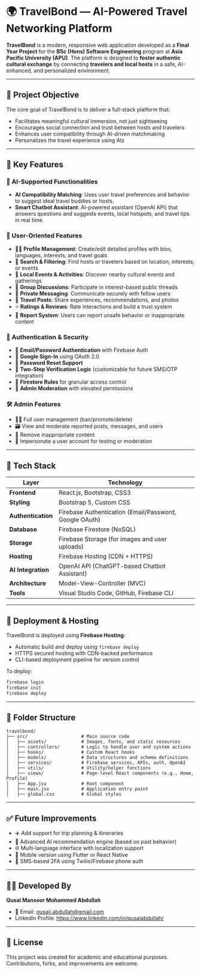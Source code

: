 # 🌍 TravelBond — AI-Powered Travel Networking Platform

**TravelBond** is a modern, responsive web application developed as a **Final Year Project** for the **BSc (Hons) Software Engineering** program at **Asia Pacific University (APU)**. The platform is designed to **foster authentic cultural exchange** by connecting **travelers and local hosts** in a safe, AI-enhanced, and personalized environment.

---

## 🎯 Project Objective

The core goal of TravelBond is to deliver a full-stack platform that:
- Facilitates meaningful cultural immersion, not just sightseeing
- Encourages social connection and trust between hosts and travelers
- Enhances user compatibility through AI-driven matchmaking
- Personalizes the travel experience using AIz
---

## 🧠 Key Features

### 🤖 AI-Supported Functionalities
- **AI Compatibility Matching**: Uses user travel preferences and behavior to suggest ideal travel buddies or hosts.
- **Smart Chatbot Assistant**: AI-powered assistant (OpenAI API) that answers questions and suggests events, local hotspots, and travel tips in real time.

### 👥 User-Oriented Features
- 🧑‍💼 **Profile Management**: Create/edit detailed profiles with bios, languages, interests, and travel goals
- 🔎 **Search & Filtering**: Find hosts or travelers based on location, interests, or events
- 📍 **Local Events & Activities**: Discover nearby cultural events and gatherings
- 💬 **Group Discussions**: Participate in interest-based public threads
- 📩 **Private Messaging**: Communicate securely with fellow users
- 📝 **Travel Posts**: Share experiences, recommendations, and photos
- ⭐ **Ratings & Reviews**: Rate interactions and build a trust system
- 🚩 **Report System**: Users can report unsafe behavior or inappropriate content

### 🔐 Authentication & Security
- 🔐 **Email/Password Authentication** with Firebase Auth
- 🔐 **Google Sign-In** using OAuth 2.0
- 🔐 **Password Reset Support**
- 🔐 **Two-Step Verification Logic** (customizable for future SMS/OTP integration)
- 🔐 **Firestore Rules** for granular access control
- 🔐 **Admin Moderation** with elevated permissions

### 🛠️ Admin Features
- 🧑‍💻 Full user management (ban/promote/delete)
- 🗃️ View and moderate reported posts, messages, and users
- 📝 Remove inappropriate content
- 🧭 Impersonate a user account for testing or moderation

---

## 🧱 Tech Stack

| Layer            | Technology                                       |
|------------------|--------------------------------------------------|
| **Frontend**     | React.js, Bootstrap, CSS3                        |
| **Styling**      | Bootstrap 5, Custom CSS                          |
| **Authentication** | Firebase Authentication (Email/Password, Google OAuth) |
| **Database**     | Firebase Firestore (NoSQL)                       |
| **Storage**      | Firebase Storage (for images and user uploads)   |
| **Hosting**      | Firebase Hosting (CDN + HTTPS)                   |
| **AI Integration** | OpenAI API (ChatGPT-based Chatbot Assistant)   |
| **Architecture** | Model-View-Controller (MVC)                      |
| **Tools**        | Visual Studio Code, GitHub, Firebase CLI         |

---

## 🚀 Deployment & Hosting

TravelBond is deployed using **Firebase Hosting**:
- Automatic build and deploy using `firebase deploy`
- HTTPS secured hosting with CDN-backed performance
- CLI-based deployment pipeline for version control

To deploy:
```bash
firebase login
firebase init
firebase deploy
```

---

## 📂 Folder Structure
```
travelbond/
├── src/                    # Main source code
│   ├── assets/             # Images, fonts, and static resources
│   ├── controllers/        # Logic to handle user and system actions
│   ├── hooks/              # Custom React hooks
│   ├── models/             # Data structures and schema definitions
│   ├── services/           # Firebase services, APIs, auth, OpenAI
│   ├── utils/              # Utility/helper functions
│   ├── views/              # Page-level React components (e.g., Home, Profile)
│   ├── App.jsx             # Root component
│   ├── main.jsx            # Application entry point
│   ├── global.css          # Global styles
```

---

## ✅ Future Improvements
- ✈️ Add support for trip planning & itineraries
- 🧾 Advanced AI recommendation engine (based on past behavior)
- 🌐 Multi-language interface with localization support
- 📲 Mobile version using Flutter or React Native
- 🔑 SMS-based 2FA using Twilio/Firebase phone auth

---

## 👨‍💻 Developed By

**Qusai Mansoor Mohammed Abdullah**  
- 📧 Email: qusaii.abdullah@gmail.com
- LinkedIn Profile: https://www.linkedin.com/in/qusaiabdullah/

---

## 📌 License

This project was created for academic and educational purposes. Contributions, forks, and improvements are welcome.

